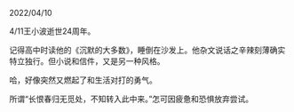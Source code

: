 2022/04/10

4/11王小波逝世24周年。

记得高中时读他的《沉默的大多数》，睡倒在沙发上。他杂文说话之辛辣刻薄确实特立独行。但小说和信件，又是另一种风格。

哈，好像突然又燃起了和生活对打的勇气。

所谓“长恨春归无觅处，不知转入此中来。”怎可因疲惫和恐惧放弃尝试。



<img>

<img>

<img>

<img>